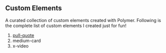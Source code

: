 Custom Elements
---------------

A curated collection of custom elements created with Polymer. Following is the complete list of custom elements I created just for fun!

1. [pull-quote](/pull-quote)
2. medium-card
3. x-video
